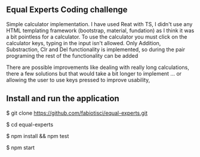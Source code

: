 ## Equal Experts Coding challenge

Simple calculator implementation. I have used Reat with TS, I didn't use any HTML templating framework (bootstrap, material, fundation) as I think it was a bit pointless for a calculator.
To use the calculator you must click on the calculator keys, typing in the input isn't allowed.
Only Addition, Substraction, Clr and Del functionality is implemented, so during the pair programing the rest of the functionality can be added


There are possible improvements like dealing with really long calculations, there a few solutions but that would take a bit longer to implement ... or allowing the user to use keys pressed to improve usability,

## Install and run the application

$ git clone https://github.com/fabiotisci/equal-experts.git

$ cd equal-experts

$ npm install && npm test

$ npm start
